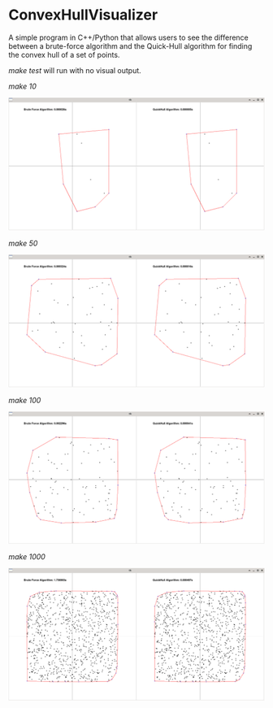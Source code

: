 # ConvexHullVisualizer
A simple program in C++/Python that allows users to see the difference between a brute-force algorithm and the Quick-Hull algorithm for finding the convex hull of a set of points.


*make test* will run with no visual output.


*make 10*

![image not found](https://github.com/EmmaTopolovec/ConvexHullVisualizer/blob/main/results/make10.png?raw=true)


*make 50*

![image not found](https://github.com/EmmaTopolovec/ConvexHullVisualizer/blob/main/results/make50.png?raw=true)


*make 100*

![image not found](https://github.com/EmmaTopolovec/ConvexHullVisualizer/blob/main/results/make100.png?raw=true)


*make 1000*

![image not found](https://github.com/EmmaTopolovec/ConvexHullVisualizer/blob/main/results/make1000.png?raw=true)
